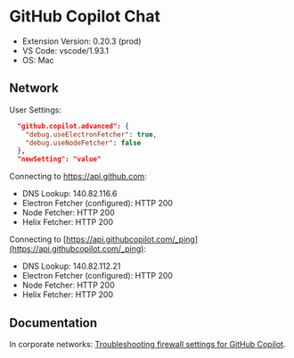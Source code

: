 # GitHub Copilot Chat

- Extension Version: 0.20.3 (prod)
- VS Code: vscode/1.93.1
- OS: Mac

## Network

User Settings:

```json
  "github.copilot.advanced": {
    "debug.useElectronFetcher": true,
    "debug.useNodeFetcher": false
  },
  "newSetting": "value"
```

Connecting to <https://api.github.com>:

- DNS Lookup: 140.82.116.6
- Electron Fetcher (configured): HTTP 200
- Node Fetcher: HTTP 200
- Helix Fetcher: HTTP 200

Connecting to [https://api.githubcopilot.com/_ping](https://api.githubcopilot.com/_ping):

- DNS Lookup: 140.82.112.21
- Electron Fetcher (configured): HTTP 200
- Node Fetcher: HTTP 200
- Helix Fetcher: HTTP 200

## Documentation

In corporate networks: [Troubleshooting firewall settings for GitHub Copilot](https://docs.github.com/en/copilot/troubleshooting-github-copilot/troubleshooting-firewall-settings-for-github-copilot).
